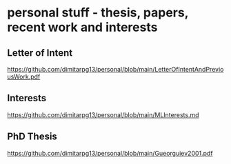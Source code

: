 # personal stuff - thesis, papers, recent work and interests

## Letter of Intent
https://github.com/dimitarpg13/personal/blob/main/LetterOfIntentAndPreviousWork.pdf

## Interests
https://github.com/dimitarpg13/personal/blob/main/MLInterests.md

## PhD Thesis
https://github.com/dimitarpg13/personal/blob/main/Gueorguiev2001.pdf


